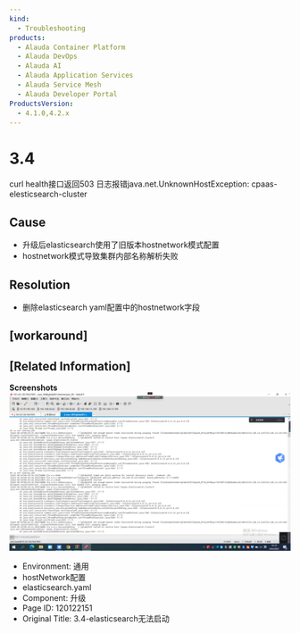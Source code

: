 ```yaml
---
kind:
  - Troubleshooting
products:
  - Alauda Container Platform
  - Alauda DevOps
  - Alauda AI
  - Alauda Application Services
  - Alauda Service Mesh
  - Alauda Developer Portal
ProductsVersion:
  - 4.1.0,4.2.x
---
```

<!-- A type of document that involves encountering a fault, diagnosing it, performing root cause analysis, and providing solutions. -->

# 3.4

curl health接口返回503 日志报错java.net.UnknownHostException: cpaas-elesticsearch-cluster

## Cause
- 升级后elasticsearch使用了旧版本hostnetwork模式配置
- hostnetwork模式导致集群内部名称解析失败

## Resolution
- 删除elasticsearch yaml配置中的hostnetwork字段

## [workaround]

## [Related Information]
**Screenshots**
![image_1659430635595_tobdg.png](assets/3-4-elasticsearchwu-fa-qi-dong/image_1659430635595_tobdg.png)
- Environment: 通用
- hostNetwork配置
- elasticsearch.yaml
- Component: 升级
- Page ID: 120122151
- Original Title: 3.4-elasticsearch无法启动
